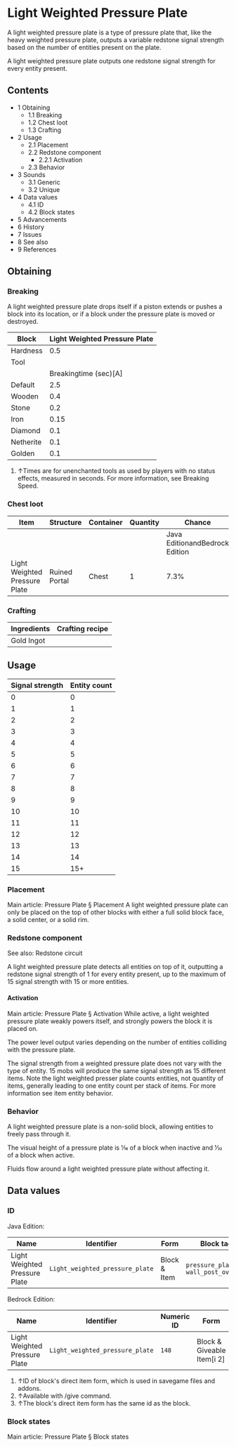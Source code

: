 # Light Weighted Pressure Plate
A light weighted pressure plate is a type of pressure plate that, like the heavy weighted pressure plate, outputs a variable redstone signal strength based on the number of entities present on the plate.

A light weighted pressure plate outputs one redstone signal strength for every entity present.

## Contents
- 1 Obtaining
	- 1.1 Breaking
	- 1.2 Chest loot
	- 1.3 Crafting
- 2 Usage
	- 2.1 Placement
	- 2.2 Redstone component
		- 2.2.1 Activation
	- 2.3 Behavior
- 3 Sounds
	- 3.1 Generic
	- 3.2 Unique
- 4 Data values
	- 4.1 ID
	- 4.2 Block states
- 5 Advancements
- 6 History
- 7 Issues
- 8 See also
- 9 References

## Obtaining
### Breaking
A light weighted pressure plate drops itself if a piston extends or pushes a block into its location, or if a block under the pressure plate is moved or destroyed.

| Block     | Light Weighted Pressure Plate |
|-----------|-------------------------------|
| Hardness  | 0.5                           |
| Tool      |                               |
|           | Breakingtime (sec)[A]         |
| Default   | 2.5                           |
| Wooden    | 0.4                           |
| Stone     | 0.2                           |
| Iron      | 0.15                          |
| Diamond   | 0.1                           |
| Netherite | 0.1                           |
| Golden    | 0.1                           |

1. ↑Times are for unenchanted tools as used by players with no status effects, measured in seconds. For more information, see Breaking Speed.

### Chest loot
| Item                          | Structure     | Container | Quantity | Chance                         |
|-------------------------------|---------------|-----------|----------|--------------------------------|
|                               |               |           |          | Java EditionandBedrock Edition |
| Light Weighted Pressure Plate | Ruined Portal | Chest     | 1        | 7.3%                           |

### Crafting
| Ingredients | Crafting recipe |
|-------------|-----------------|
| Gold Ingot  |                 |

## Usage
| Signal strength | Entity count |
|-----------------|--------------|
| 0               | 0            |
| 1               | 1            |
| 2               | 2            |
| 3               | 3            |
| 4               | 4            |
| 5               | 5            |
| 6               | 6            |
| 7               | 7            |
| 8               | 8            |
| 9               | 9            |
| 10              | 10           |
| 11              | 11           |
| 12              | 12           |
| 13              | 13           |
| 14              | 14           |
| 15              | 15+          |

### Placement
Main article: Pressure Plate § Placement
A light weighted pressure plate can only be placed on the top of other blocks with either a full solid block face, a solid center, or a solid rim.

### Redstone component
See also: Redstone circuit

A light weighted pressure plate detects all entities on top of it, outputting a redstone signal strength of 1 for every entity present, up to the maximum of 15 signal strength with 15 or more entities.

#### Activation
Main article: Pressure Plate § Activation
While active, a light weighted pressure plate weakly powers itself, and strongly powers the block it is placed on.

The power level output varies depending on the number of entities colliding with the pressure plate.

The signal strength from a weighted pressure plate does not vary with the type of entity. 15 mobs will produce the same signal strength as 15 different items. Note the light weighted presser plate counts entities, not quantity of items, generally leading to one entity count per stack of items. For more information see  item entity behavior.

### Behavior
A light weighted pressure plate is a non-solid block, allowing entities to freely pass through it.

The visual height of a pressure plate is 1⁄16 of a block when inactive and 1⁄32 of a block when active.

Fluids flow around a light weighted pressure plate without affecting it.

## Data values
### ID
Java Edition:

| Name                          | Identifier                      | Form         | Block tags                                 | Translation key                                 |
|-------------------------------|---------------------------------|--------------|--------------------------------------------|-------------------------------------------------|
| Light Weighted Pressure Plate | `Light_weighted_pressure_plate` | Block & Item | `pressure_plates`<br/>`wall_post_override` | `block.minecraft.Light_weighted_pressure_plate` |

Bedrock Edition:

| Name                          | Identifier                      | Numeric ID | Form                       | Item ID[i 1]   | Translation key                           |
|-------------------------------|---------------------------------|------------|----------------------------|----------------|-------------------------------------------|
| Light Weighted Pressure Plate | `Light_weighted_pressure_plate` | `148`      | Block & Giveable Item[i 2] | Identical[i 3] | `tile.Light_weighted_pressure_plate.name` |

1. ↑ID of block's direct item form, which is used in savegame files and addons.
2. ↑Available with /give command.
3. ↑The block's direct item form has the same id as the block.

### Block states
Main article: Pressure Plate § Block states
